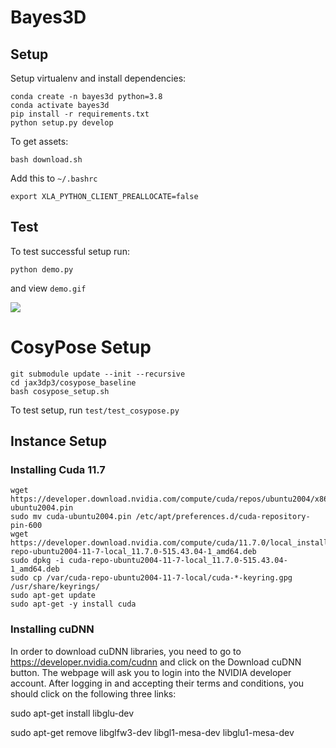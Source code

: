 # Bayes3D


## Setup

Setup virtualenv and install dependencies:
```
conda create -n bayes3d python=3.8
conda activate bayes3d
pip install -r requirements.txt
python setup.py develop
```


To get assets:
```
bash download.sh
```

Add this to `~/.bashrc`
```
export XLA_PYTHON_CLIENT_PREALLOCATE=false
```

## Test

To test successful setup run:
```
python demo.py
```
and view `demo.gif`

![](assets/demo.gif)

# CosyPose Setup

```
git submodule update --init --recursive
cd jax3dp3/cosypose_baseline
bash cosypose_setup.sh
```

To test setup, run `test/test_cosypose.py`


## Instance Setup

### Installing Cuda 11.7

```
wget https://developer.download.nvidia.com/compute/cuda/repos/ubuntu2004/x86_64/cuda-ubuntu2004.pin
sudo mv cuda-ubuntu2004.pin /etc/apt/preferences.d/cuda-repository-pin-600
wget https://developer.download.nvidia.com/compute/cuda/11.7.0/local_installers/cuda-repo-ubuntu2004-11-7-local_11.7.0-515.43.04-1_amd64.deb
sudo dpkg -i cuda-repo-ubuntu2004-11-7-local_11.7.0-515.43.04-1_amd64.deb
sudo cp /var/cuda-repo-ubuntu2004-11-7-local/cuda-*-keyring.gpg /usr/share/keyrings/
sudo apt-get update
sudo apt-get -y install cuda
```


### Installing cuDNN
In order to download cuDNN libraries, you need to go to https://developer.nvidia.com/cudnn and click on the Download cuDNN button. The webpage will ask you to login into the NVIDIA developer account. After logging in and accepting their terms and conditions, you should click on the following three links:

sudo apt-get install libglu-dev

sudo apt-get remove libglfw3-dev libgl1-mesa-dev libglu1-mesa-dev
